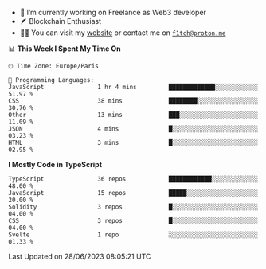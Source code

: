 - 🔭 I’m currently working on Freelance as Web3 developer
- 🪶 Blockchain Enthusiast
- 👨‍💻 You can visit my [website](https://f1tch.xyz) or contact me on [`f1tch@proton.me`](mailto:f1tch@proton.me)

<!--START_SECTION:waka-->
📊 **This Week I Spent My Time On** 

```text
🕑︎ Time Zone: Europe/Paris

💬 Programming Languages: 
JavaScript               1 hr 4 mins         █████████████░░░░░░░░░░░░   51.97 % 
CSS                      38 mins             ████████░░░░░░░░░░░░░░░░░   30.76 % 
Other                    13 mins             ███░░░░░░░░░░░░░░░░░░░░░░   11.09 % 
JSON                     4 mins              █░░░░░░░░░░░░░░░░░░░░░░░░   03.23 % 
HTML                     3 mins              █░░░░░░░░░░░░░░░░░░░░░░░░   02.95 % 
```

**I Mostly Code in TypeScript** 

```text
TypeScript               36 repos            ████████████░░░░░░░░░░░░░   48.00 % 
JavaScript               15 repos            █████░░░░░░░░░░░░░░░░░░░░   20.00 % 
Solidity                 3 repos             █░░░░░░░░░░░░░░░░░░░░░░░░   04.00 % 
CSS                      3 repos             █░░░░░░░░░░░░░░░░░░░░░░░░   04.00 % 
Svelte                   1 repo              ░░░░░░░░░░░░░░░░░░░░░░░░░   01.33 % 
```




 Last Updated on 28/06/2023 08:05:21 UTC
<!--END_SECTION:waka-->

